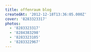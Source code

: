 ```yaml
---
title: offenraum blog
createdAt: '2012-12-18T13:36:05.000Z'
cover: '8283323317'
photos:
  - '8283323317'
  - '8284383298'
  - '8283323105'
  - '8283322967'
---
```


